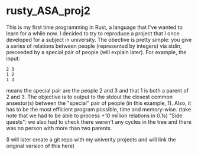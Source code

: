 # rusty_ASA_proj2
This is my first time programming in Rust, a language that I've wanted to learn for a while now. I 
decided to try to reproduce a project that I once developed for a subject in university. The 
obective is pretty simple: you give a series of relations between people (represented by integers) 
via stdin, preceeded by a special pair of people (will explain later). For example, the
input: 
```
2 3
1 2
1 3
```
means the special pair are the people 2 and 3 and that 1 is both a parent of 2 and 3.
The objective is to output to the stdout the closest common ansestor(s) between the "special" pair
of people (in this example, 1). Also, it has to be the most efficient program possible, time and
memory-wise. (take note that we had to be able to process +10 million relations in 0.1s)
"Side quests": we also had to check there weren't any cycles in the tree and there was no person
with more than two parents.

(I will later create a git repo with my univerity projects and will link the original version of
this here)

